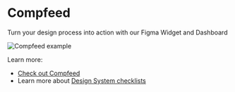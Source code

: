 # Compfeed

Turn your design process into action with our Figma Widget and Dashboard

![Compfeed example](https://docs.compfeed.com/_next/image?url=%2F_next%2Fstatic%2Fmedia%2Fcompfeed.e46acb46.png&w=3840&q=75)

Learn more:
- [Check out Compfeed](https://compfeed.com)
- Learn more about [Design System checklists](https://www.designsystems.com/keeping-design-system-contributions-in-check/)


